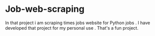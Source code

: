 # Job-web-scraping
In that project i am scraping times jobs website for Python jobs . I have developed that project for my personal use . That's a fun project.
